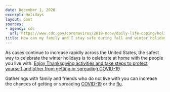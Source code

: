 ```yaml
---
date: December 1, 2020
excerpt: Holidays
layout: post
sources:
- agency: cdc
  url: https://www.cdc.gov/coronavirus/2019-ncov/daily-life-coping/holidays.html
title: How can my family and I stay safe during fall and winter holidays?
---
```


As cases continue to increase rapidly across the United States, the safest way to celebrate the winter holidays is to celebrate at home with the people you live with. [Enjoy Thanksgiving activities and take steps to protect yourself and other from getting or spreading COVID-19](https://www.cdc.gov/coronavirus/2019-ncov/daily-life-coping/holidays/thanksgiving.html).

Gatherings with family and friends who do not live with you can increase the chances of getting or spreading [COVID-19](https://www.cdc.gov/coronavirus/2019-ncov/index.html) or the [flu](https://www.cdc.gov/flu/Index.htm).